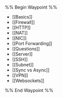 %% Begin Waypoint %%
- [[Basics]]
- [[Firewall]]
- [[HTTP]]
- [[NAT]]
- [[NIC]]
- [[Port Forwarding]]
- [[Questions]]
- [[Server]]
- [[SSH]]
- [[Subnet]]
- [[Sync vs Async]]
- [[VPN]]
- [[Websockets]]

%% End Waypoint %%